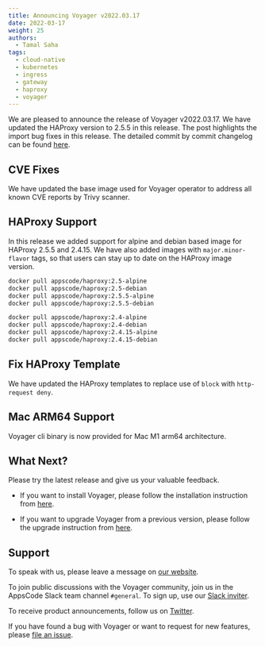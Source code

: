 ```yaml
---
title: Announcing Voyager v2022.03.17
date: 2022-03-17
weight: 25
authors:
  - Tamal Saha
tags:
  - cloud-native
  - kubernetes
  - ingress
  - gateway
  - haproxy
  - voyager
---
```


We are pleased to announce the release of Voyager v2022.03.17. We have updated the HAProxy version to 2.5.5 in this release. The post highlights the import bug fixes in this release. The detailed commit by commit changelog can be found [here](https://github.com/voyagermesh/CHANGELOG/blob/master/releases/v2022.03.17/README.md).

## **CVE Fixes**

We have updated the base image used for Voyager operator to address all known CVE reports by Trivy scanner.

## **HAProxy Support**

In this release we added support for alpine and debian based image for HAProxy 2.5.5 and 2.4.15. We have also added images with `major.minor-flavor` tags, so that users can stay up to date on the HAProxy image version.

``` sh
docker pull appscode/haproxy:2.5-alpine
docker pull appscode/haproxy:2.5-debian
docker pull appscode/haproxy:2.5.5-alpine
docker pull appscode/haproxy:2.5.5-debian

docker pull appscode/haproxy:2.4-alpine
docker pull appscode/haproxy:2.4-debian
docker pull appscode/haproxy:2.4.15-alpine
docker pull appscode/haproxy:2.4.15-debian
```

## **Fix HAProxy Template**

We have updated the HAProxy templates to replace use of `block` with `http-request deny`.

## **Mac ARM64 Support**

Voyager cli binary is now provided for Mac M1 arm64 architecture.

## What Next?

Please try the latest release and give us your valuable feedback.

* If you want to install Voyager, please follow the installation instruction from [here](https://voyagermesh.com/docs/latest/setup).

* If you want to upgrade Voyager from a previous version, please follow the upgrade instruction from [here](https://voyagermesh.com/docs/latest/setup/upgrade/).

## Support

To speak with us, please leave a message on [our website](https://appscode.com/contact/).

To join public discussions with the Voyager community, join us in the AppsCode Slack team channel `#general`. To sign up, use our [Slack inviter](https://slack.appscode.com/).

To receive product announcements, follow us on [Twitter](https://twitter.com/Voyagermesh).

If you have found a bug with Voyager or want to request for new features, please [file an issue](https://github.com/voyagermesh/project/issues/new).
